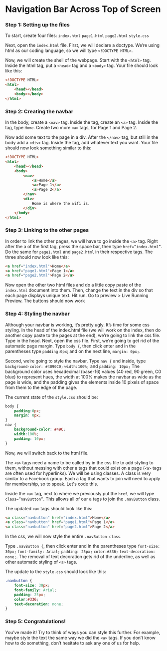 # Navigation Bar Across Top of Screen


### Step 1: Setting up the files

To start, create four files: ```index.html``` ```page1.html``` ```page2.html``` ```style.css```

Next, open the ```index.html``` file. First, we will declare a doctype. We’re using html as our coding language, so we will type ```<!DOCTYPE HTML>```. 

Now, we will create the shell of the webpage. Start with the ```<html>``` tag. Inside the html tag, put a ```<head>``` tag and a ```<body>``` tag. Your file should look like this: 

```html
<!DOCTYPE HTML>
<html>
	<head></head>
	<body></body>
</html>
```

### Step 2: Creating the navbar

In the body, create a ```<nav>``` tag. Inside the tag, create an ```<a>``` tag. Inside the tag, type ```Home```. Create two more ```<a>``` tags, for Page 1 and Page 2. 

Now add some text to the page in a div. After the ```</nav>``` tag, but still in the body add a ```<div>``` tag. Inside the tag, add whatever text you want. Your file should now look something similar to this:

```html
<!DOCTYPE HTML>
<html>
	<head></head>
	<body>
    	<nav>
			<a>Home</a>
			<a>Page 1</a>
			<a>Page 2</a>
		</nav>
		<div>
            Home is where the wifi is.
        </div>
    </body>
</html>
```

### Step 3: Linking to the other pages

In order to link the other pages, we will have to go inside the ```<a>``` tag. Right after the a of the first tag, press the space bar, then type ```href=”index.html”```. Do the same for ```page1.html``` and ```page2.html``` in their respective tags. The three should now look like this:

```html
<a href="index.html">Home</a>
<a href="page1.html">Page 1</a>
<a href="page2.html">Page 2</a>
```

Now open the other two html files and do a little copy paste of the ```index.html``` document into them. Then, change the text in the div so that each page displays unique text. Hit run. Go to preview > Live Running Preview. The buttons should now work

### Step 4: Styling the navbar

Although your navbar is working, it’s pretty ugly. It’s time for some css styling. In the head of the index.html file (we will work on the index, then do another copy paste to the pages at the end), we’re going to link the css file. Type <link href="style.css" rel="stylesheet"> in the head. 
Next, open the css file.
First, we’re going to get rid of the automatic page margin. Type ```body {```, then click enter and in the parentheses type ```padding:0px```; and on the next line, ```margin: 0px;```.

Second, we’re going to style the navbar. Type ```nav {``` and inside, type ```background-color: #4090C0;``` ```width:100%;``` and ```padding: 10px;``` The background color uses hexadecimal (base-16) values (40 red, 90 green, C0 blue) to represent hues, the width at 100% makes the navbar as wide as the page is wide, and the padding gives the elements inside 10 pixels of space from them to the edge of the page.

The current state of the ```style.css``` should be:

```css
body {
    padding:0px;
    margin: 0px;
}
nav {
    background-color: #49C;
    width:100%;
    padding: 10px;
}
```

Now, we will switch back to the html file.

The ```<a>``` tags need a name to be called by in the css file to add styling to them, without messing with other a tags that could exist on a page (```<a>``` tags are often used for hyperlinks). We will be using classes. A class is very similar to a Facebook group. Each a tag that wants to join will need to apply for membership, so to speak. Let's code this.

Inside the ```<a>``` tag, next to where we previously put the ```href```, we will type ```class=”navButton”```. This allows all of our a tags to join the ```.navButton``` class. 

The updated ```<a>``` tags should look like this:

```html
<a class="navbutton" href="index.html">Home</a>
<a class="navbutton" href="page1.html">Page 1</a>
<a class="navbutton" href="page2.html">Page 2</a>
```

In the css, we will now style the entire ```.navButton class```. 

Type ```.navButton {```, then click enter and in the parentheses type ```font-size: 30px;``` ```font-family: Arial;``` ```padding: 25px;``` ```color:#336;``` ```text-decoration: none;```. The removal of text decoration gets rid of the underline, as well as other automatic styling of ```<a>``` tags. 

The update to the ```style.css``` should look like this:

```css
.navbutton {
    font-size: 30px;
    font-family: Arial;
    padding: 25px;
    color:#336;
    text-decoration: none;
}
```

### Step 5: Congratulations!

You’ve made it! Try to think of ways you can style this further. For example, maybe style the text the same way we did the ```<a>``` tags. If you don’t know how to do something, don’t hesitate to ask any one of us for help. 
